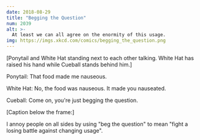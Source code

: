 ```yaml
---
date: 2018-08-29
title: "Begging the Question"
num: 2039
alt: >-
  At least we can all agree on the enormity of this usage.
img: https://imgs.xkcd.com/comics/begging_the_question.png
---
```

[Ponytail and White Hat standing next to each other talking. White Hat has raised his hand while Cueball stands behind him.]

Ponytail: That food made me nauseous.

White Hat: No, the food was nauseous. It made you nauseated.

Cueball: Come on, you're just begging the question.

[Caption below the frame:]

I annoy people on all sides by using "beg the question" to mean "fight a losing battle against changing usage".